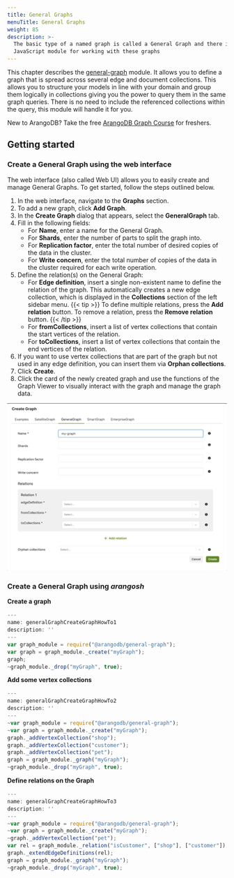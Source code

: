 ```yaml
---
title: General Graphs
menuTitle: General Graphs
weight: 85
description: >-
  The basic type of a named graph is called a General Graph and there is a
  JavaScript module for working with these graphs
---
```

This chapter describes the [general-graph](../_index.md) module.
It allows you to define a graph that is spread across several edge and document
collections.
This allows you to structure your models in line with your domain and group
them logically in collections giving you the power to query them in the same
graph queries.
There is no need to include the referenced collections within the query, this
module will handle it for you.

New to ArangoDB? Take the free
[ArangoDB Graph Course](https://www.arangodb.com/arangodb-graph-course)
for freshers.

## Getting started

### Create a General Graph using the web interface

The web interface (also called Web UI) allows you to easily create and manage
General Graphs. To get started, follow the steps outlined below.

1. In the web interface, navigate to the **Graphs** section.
2. To add a new graph, click **Add Graph**.
3. In the **Create Graph** dialog that appears, select the
   **GeneralGraph** tab.
4. Fill in the following fields:
   - For **Name**, enter a name for the General Graph.
   - For **Shards**, enter the number of parts to split the graph into.
   - For **Replication factor**, enter the total number of
     desired copies of the data in the cluster.
   - For **Write concern**, enter the total number of copies
     of the data in the cluster required for each write operation.
5. Define the relation(s) on the General Graph:     
   - For **Edge definition**, insert a single non-existent name to define
     the relation of the graph. This automatically creates a new edge
     collection, which is displayed in the **Collections** section of the
     left sidebar menu.
     {{< tip >}}
     To define multiple relations, press the **Add relation** button.
     To remove a relation, press the **Remove relation** button.
     {{< /tip >}}
   - For **fromCollections**, insert a list of vertex collections
     that contain the start vertices of the relation.
   - For **toCollections**, insert a list of vertex collections that
     contain the end vertices of the relation.
6. If you want to use vertex collections that are part of the graph
   but not used in any edge definition, you can insert them via
   **Orphan collections**.
7. Click **Create**. 
8. Click the card of the newly created graph and use the functions of the Graph
   Viewer to visually interact with the graph and manage the graph data.

![Create General Graph](../../../images/Create-GeneralGraph312.png)   

### Create a General Graph using *arangosh*

**Create a graph**

```js
---
name: generalGraphCreateGraphHowTo1
description: ''
---
var graph_module = require("@arangodb/general-graph");
var graph = graph_module._create("myGraph");
graph;
~graph_module._drop("myGraph", true);
```

**Add some vertex collections**

```js
---
name: generalGraphCreateGraphHowTo2
description: ''
---
~var graph_module = require("@arangodb/general-graph");
~var graph = graph_module._create("myGraph");
graph._addVertexCollection("shop");
graph._addVertexCollection("customer");
graph._addVertexCollection("pet");
graph = graph_module._graph("myGraph");
~graph_module._drop("myGraph", true);
```

**Define relations on the Graph**

```js
---
name: generalGraphCreateGraphHowTo3
description: ''
---
~var graph_module = require("@arangodb/general-graph");
~var graph = graph_module._create("myGraph");
~graph._addVertexCollection("pet");
var rel = graph_module._relation("isCustomer", ["shop"], ["customer"]);
graph._extendEdgeDefinitions(rel);
graph = graph_module._graph("myGraph");
~graph_module._drop("myGraph", true);
```
